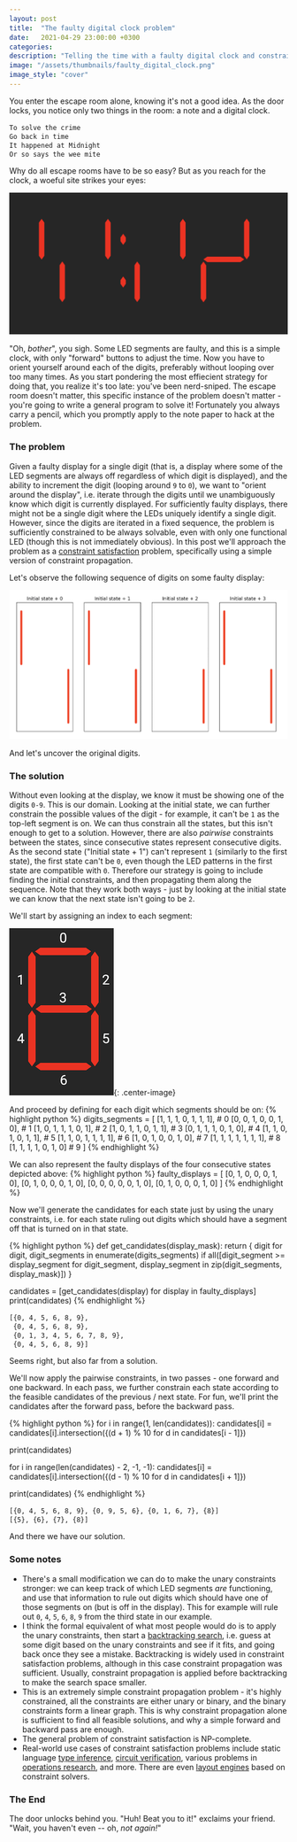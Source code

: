 ```yaml
---
layout: post
title:  "The faulty digital clock problem"
date:   2021-04-29 23:00:00 +0300
categories:
description: "Telling the time with a faulty digital clock and constraint propagation"
image: "/assets/thumbnails/faulty_digital_clock.png"
image_style: "cover"
---
```

You enter the escape room alone, knowing it's not a good idea. As the door locks, you notice only two things in the room: a note and a digital clock.
```
To solve the crime
Go back in time
It happened at Midnight
Or so says the wee mite
```
Why do all escape rooms have to be so easy? But as you reach for the clock, a woeful site strikes your eyes:

![Digital clock with some LED segments missing](/assets/faulty-digital-clock/really_faulty_digital_clock.png)

"Oh, _bother_", you sigh. Some LED segments are faulty, and this is a simple clock, with only "forward" buttons to adjust the time. Now you have to orient yourself around each of the digits, preferably without looping over too many times. As you start pondering the most effiecient strategy for doing that, you realize it's too late: you've been nerd-sniped. The escape room doesn't matter, this specific instance of the problem doesn't matter - you're going to write a general program to solve it! Fortunately you always carry a pencil, which you promptly apply to the note paper to hack at the problem.

### The problem
Given a faulty display for a single digit (that is, a display where some of the LED segments are always off regardless of which digit is displayed), and the ability to increment the digit (looping around `9` to `0`), we want to "orient around the display", i.e. iterate through the digits until we unambiguously know which digit is currently displayed. For sufficiently faulty displays, there might not be a single digit where the LEDs uniquely identify a single digit. However, since the digits are iterated in a fixed sequence, the problem is sufficiently constrained to be always solvable, even with only one functional LED (though this is not immediately obvious). In this post we'll approach the problem as a  [constraint satisfaction](https://en.wikipedia.org/wiki/Constraint_satisfaction) problem, specifically using a simple version of constraint propagation.

Let's observe the following sequence of digits on some faulty display:

![Visualization of several steps of single faulty display](/assets/faulty-digital-clock/faulty_display_steps.png)

And let's uncover the original digits.

### The solution
Without even looking at the display, we know it must be showing one of the digits `0-9`. This is our domain. Looking at the initial state, we can further constrain the possible values of the digit - for example, it can't be `1` as the top-left segment is on. We can thus constrain all the states, but this isn't enough to get to a solution. However, there are also _pairwise_ constraints between the states, since consecutive states represent consecutive digits. As the second state ("Initial state + 1") can't represent `1` (similarly to the first state), the first state can't be `0`, even though the LED patterns in the first state are compatible with `0`. Therefore our strategy is going to include finding the initial constraints, and then propagating them along the sequence. Note that they work both ways - just by looking at the initial state we can know that the next state isn't going to be `2`.

We'll start by assigning an index to each segment:

![LED segments with indices assigned to them](/assets/faulty-digital-clock/segment_indices.png){: .center-image}

And proceed by defining for each digit which segments should be on:
{% highlight python %}
digits_segments = [
    [1, 1, 1, 0, 1, 1, 1],  # 0
    [0, 0, 1, 0, 0, 1, 0],  # 1
    [1, 0, 1, 1, 1, 0, 1],  # 2
    [1, 0, 1, 1, 0, 1, 1],  # 3
    [0, 1, 1, 1, 0, 1, 0],  # 4
    [1, 1, 0, 1, 0, 1, 1],  # 5
    [1, 1, 0, 1, 1, 1, 1],  # 6
    [1, 0, 1, 0, 0, 1, 0],  # 7
    [1, 1, 1, 1, 1, 1, 1],  # 8
    [1, 1, 1, 1, 0, 1, 0]   # 9
]
{% endhighlight %}

We can also represent the faulty displays of the four consecutive states depicted above:
{% highlight python %}
faulty_displays = [
    [0, 1, 0, 0, 0, 1, 0],
    [0, 1, 0, 0, 0, 1, 0],
    [0, 0, 0, 0, 0, 1, 0],
    [0, 1, 0, 0, 0, 1, 0]
]
{% endhighlight %}


Now we'll generate the candidates for each state just by using the unary constraints, i.e. for each state ruling out digits which should have a segment off that is turned on in that state.

{% highlight python %}
def get_candidates(display_mask):
    return {
        digit for digit, digit_segments in enumerate(digits_segments)
        if all([digit_segment >= display_segment
                for digit_segment, display_segment
                in zip(digit_segments, display_mask)])
    }

candidates = [get_candidates(display) for display in faulty_displays]
print(candidates)
{% endhighlight %}

```
[{0, 4, 5, 6, 8, 9},
 {0, 4, 5, 6, 8, 9},
 {0, 1, 3, 4, 5, 6, 7, 8, 9},
 {0, 4, 5, 6, 8, 9}]
```

Seems right, but also far from a solution.

We'll now apply the pairwise constraints, in two passes - one forward and one backward. In each pass, we further constrain each state according to the feasible candidates of the previous / next state. For fun, we'll print the candidates after the forward pass, before the backward pass.

{% highlight python %}
for i in range(1, len(candidates)):
    candidates[i] = candidates[i].intersection({(d + 1) % 10
                                                for d in candidates[i - 1]})

print(candidates)

for i in range(len(candidates) - 2, -1, -1):
    candidates[i] = candidates[i].intersection({(d - 1) % 10
                                                for d in candidates[i + 1]})

print(candidates)
{% endhighlight %}
```
[{0, 4, 5, 6, 8, 9}, {0, 9, 5, 6}, {0, 1, 6, 7}, {8}]
[{5}, {6}, {7}, {8}]
```

And there we have our solution.

### Some notes
* There's a small modification we can do to make the unary constraints stronger: we can keep track of which LED segments _are_ functioning, and use that information to rule out digits which should have one of those segments on (but is off in the display). This for example will rule out `0`, `4`, `5`, `6`, `8`, `9` from the third state in our example.
* I think the formal equivalent of what most people would do is to apply the unary constraints, then start a [backtracking search](https://en.wikipedia.org/wiki/Backtracking), i.e. guess at some digit based on the unary constraints and see if it fits, and going back once they see a mistake. Backtracking is widely used in constraint satisfaction problems, although in this case constraint propagation was sufficient. Usually, constraint propagation is applied before backtracking to make the search space smaller.
* This is an extremely simple constraint propagation problem - it's highly constrained, all the constraints are either unary or binary, and the binary constraints form a linear graph. This is why constraint propagation alone is sufficient to find all feasible solutions, and why a simple forward and backward pass are enough.
* The general problem of constraint satisfaction is NP-complete.
* Real-world use cases of constraint satisfaction problems include static language [type inference](https://en.wikipedia.org/wiki/Type_inference), [circuit verification](https://en.wikipedia.org/wiki/Functional_verification), various problems in [operations research](https://en.wikipedia.org/wiki/Operations_research), and more. There are even [layout engines](https://gss.github.io/) based on constraint solvers.

### The End
The door unlocks behind you. "Huh! Beat you to it!" exclaims your friend. "Wait, you haven't even -- oh, _not again!_"

